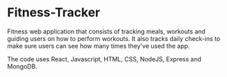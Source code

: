 # Fitness-Tracker
Fitness web application that consists of tracking meals, workouts and guiding users on how to perform workouts. It also tracks daily check-ins to make sure users can see how many times they've used the app.

The code uses React, Javascript, HTML, CSS, NodeJS, Express and MongoDB. 
